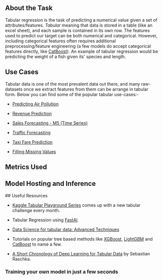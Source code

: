 ## About the Task

Tabular regression is the task of predicting a numerical value given a set of attributes/features. *Tabular* meaning that data is stored in a table (like an excel sheet), and each sample is contained in its own row. The features used to predict our target can be both numerical and categorical. However, including categorical features often requires additional preprocessing/feature engineering (a few models do accept categorical features directly, like [CatBoost](https://catboost.ai/)). An example of tabular regression would be predicting the weight of a fish given its' species and length.

## Use Cases
Tabular data is one of the most prevalent data out there, and many raw-datasets once we extract features from them can be arrange in tabular form. Below you can find some of the popular tabular use-cases:-
- [Predicting Air Pollution](https://www.kaggle.com/competitions/tabular-playground-series-jun-2021) 

- [Revenue Prediction](https://www.kaggle.com/competitions/ga-customer-revenue-prediction)

- [Sales Forecasting - M5 (Time Series)](https://www.kaggle.com/c/m5-forecasting-accuracy)

- [Traffic Forecasting](https://www.kaggle.com/competitions/new-york-city-taxi-fare-prediction)

- [Taxi Fare Prediction](https://www.kaggle.com/competitions/new-york-city-taxi-fare-prediction)

- [Filling Missing Values](https://www.kaggle.com/competitions/tabular-playground-series-jun-2022)


## Metrics Used


## Model Hosting and Inference



## Useful Resources

- [Kaggle Tabular Playground Series](https://www.kaggle.com/search?q=tabular+playground+in%3Acompetitions+sortBy%3Adate+competitionEvaluationAlgorithm%3ARMSE+competitionEvaluationAlgorithm%3ASMAPE+competitionEvaluationAlgorithm%3AMAE+competitionEvaluationAlgorithm%3AMCRMSLE) comes up with a new tabular challenge every month.
- Tabular Regression using [FastAI](https://walkwithfastai.com/Regression_and_Permutation_Importance).

- [Data Science for tabular data: Advanced Techniques](https://www.kaggle.com/code/vbmokin/data-science-for-tabular-data-advanced-techniques/notebook)

- Tutorials on popular tree based methods like [XGBoost](https://machinelearningmastery.com/xgboost-for-regression/), [LightGBM](https://machinelearningmastery.com/light-gradient-boosted-machine-lightgbm-ensemble/) and [CatBoost](https://www.kaggle.com/code/allunia/house-prices-tutorial-with-catboost/notebook) to name a few.

- [A Short Chronology of Deep Learning for Tabular Data](https://sebastianraschka.com/blog/2022/deep-learning-for-tabular-data.html) by Sebastian Raschka.

### Training your own model in just a few seconds
